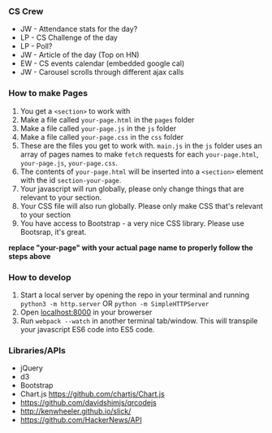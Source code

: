 ### CS Crew

 - JW - Attendance stats for the day?
 - LP - CS Challenge of the day
 - LP - Poll?
 - JW - Article of the day (Top on HN)
 - EW - CS events calendar (embedded google cal)
 - JW - Carousel scrolls through different ajax calls

### How to make Pages

 1. You get a `<section>` to work with
 2. Make a file called `your-page.html` in the `pages` folder  
 3. Make a file called `your-page.js` in the `js` folder  
 4. Make a file called `your-page.css` in the `css` folder  
 5. These are the files you get to work with.  `main.js` in the `js` folder uses an array of pages names to make `fetch` requests for each `your-page.html`, `your-page.js`, `your-page.css`.    
 6. The contents of `your-page.html` will be inserted into a `<section>` element with the id `section-your-page`.  
 7. Your javascript will run globally, please only change things that are relevant to your section.  
 8. Your CSS file will also run globally.  Please only make CSS that's relevant to your section
 9. You have access to Bootstrap - a very nice CSS library.  Please use Bootsrap, it's great.

**replace "your-page" with your actual page name to properly follow the steps above**

### How to develop
 1. Start a local server by opening the repo in your terminal and running `python3 -m http.server` OR `python -m SimpleHTTPServer`
 2. Open [localhost:8000](localhost:8000) in your browerser
 3. Run `webpack --watch` in another terminal tab/window.  This will transpile your javascript ES6 code into ES5 code.


### Libraries/APIs
 - jQuery
 - d3
 - Bootstrap
 - Chart.js https://github.com/chartjs/Chart.js
 - https://github.com/davidshimjs/qrcodejs
 - http://kenwheeler.github.io/slick/
 - https://github.com/HackerNews/API
